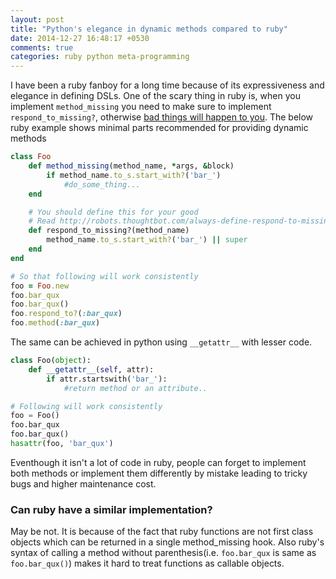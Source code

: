 ```yaml
---
layout: post
title: "Python's elegance in dynamic methods compared to ruby"
date: 2014-12-27 16:48:17 +0530
comments: true
categories: ruby python meta-programming
---
```


I have been a ruby fanboy for a long time because of its expressiveness and elegance in defining DSLs. One of the scary thing in ruby is, when you implement `method_missing` you need to make sure to implement `respond_to_missing?`, otherwise [bad things will happen to you](http://robots.thoughtbot.com/always-define-respond-to-missing-when-overriding). The below ruby example shows minimal parts recommended for providing dynamic methods

<!-- More -->

```rb
class Foo
	def method_missing(method_name, *args, &block)
		if method_name.to_s.start_with?('bar_')
			#do_some_thing...
	end

	# You should define this for your good
	# Read http://robots.thoughtbot.com/always-define-respond-to-missing-when-overriding for more details
	def respond_to_missing?(method_name)
		method_name.to_s.start_with?('bar_') || super
	end
end

# So that following will work consistently
foo = Foo.new
foo.bar_qux
foo.bar_qux() 
foo.respond_to?(:bar_qux)
foo.method(:bar_qux)
```

The same can be achieved in python using `__getattr__` with lesser code.

```py
class Foo(object):
	def __getattr__(self, attr):
		if attr.startswith('bar_'):
			#return method or an attribute..

# Following will work consistently
foo = Foo()
foo.bar_qux
foo.bar_qux() 
hasattr(foo, 'bar_qux')
```

Eventhough it isn't a lot of code in ruby, people can forget to implement both methods or implement them differently by mistake leading to tricky bugs and higher maintenance cost. 

### Can ruby have a similar implementation?

May be not. It is because of the fact that ruby functions are not first class objects which can be returned in a single method_missing hook. Also ruby's syntax of calling a method without parenthesis(i.e. `foo.bar_qux` is same as `foo.bar_qux()`) makes it hard to treat functions as callable objects.



